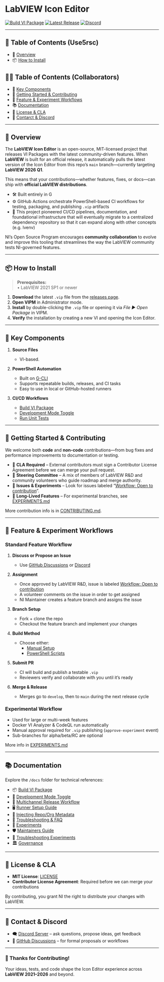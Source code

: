# LabVIEW Icon Editor

[![Build VI Package](https://github.com/ni/labview-icon-editor/actions/workflows/build-vi-package.yml/badge.svg)](https://github.com/ni/labview-icon-editor/actions/workflows/build-vi-package.yml)
[![Latest Release](https://img.shields.io/github/v/release/ni/labview-icon-editor?label=release)](https://github.com/ni/labview-icon-editor/releases/latest)
[![Discord](https://img.shields.io/discord/1319915996789739540?label=chat&logo=discord&style=flat)](https://discord.gg/q4d3ggrFVA)

---

## 🧭 Table of Contents (Use5rsc)
- 📌 [Overview](#overview)  
- 📦 [How to Install](#how-to-install)

## 🧑‍💻 Table of Contents (Collaborators)  
- 🧩 [Key Components](#key-components)  
- 🚀 [Getting Started & Contributing](#getting-started--contributing)  
- 🌱 [Feature & Experiment Workflows](#feature--experiment-workflows)  
- 📚 [Documentation](#documentation)  
- 📄 [License & CLA](#license--cla)  
- 💬 [Contarct & Discord](#contact--discord)

---

## 📌 Overview

The **LabVIEW Icon Editor** is an open-source, MIT-licensed project that releases VI Packages with the latest community-driven features. When **LabVIEW** is built for an official release, it automatically pulls the latest version of the Icon Editor from this repo’s `main` branch—currently targeting **LabVIEW 2026 Q1**.

This means that your contributions—whether features, fixes, or docs—can ship with **official LabVIEW distributions**.

- 🛠 Built entirely in G
- ⚙️ GitHub Actions orchestrate PowerShell-based CI workflows for testing, packaging, and publishing `.vip` artifacts
- 🔁 This project pioneered CI/CD pipelines, documentation, and foundational infrastructure that will eventually migrate to a centralized dependency repository so that it can expand along with other concepts (e.g. lvenv)

NI’s Open Source Program encourages **community collaboration** to evolve and improve this tooling that streamlines the way the LabVIEW community tests NI-governed features.

---

## 📦 How to Install

> **Prerequisites:**  
> • LabVIEW 2021 SP1 or newer  

1. **Download** the latest `.vip` file from the [releases page](https://github.com/ni/labview-icon-editor/releases/latest).  
2. **Open VIPM** in Administrator mode.
3. **Install** by double-clicking the `.vip` file or opening it via *File ▶ Open Package* in VIPM.
4. **Verify** the installation by creating a new VI and opening the Icon Editor.

---

## 🧩 Key Components

1. **Source Files**  
   - VI-based.

2. **PowerShell Automation**  
   - Built on [G-CLI](https://github.com/G-CLI/G-CLI)  
   - Supports repeatable builds, releases, and CI tasks  
   - Easy to use in local or GitHub-hosted runners

3. **CI/CD Workflows**  
   - [Build VI Package](https://github.com/ni/labview-icon-editor/actions/workflows/build-vi-package.yml) 
   - [Development Mode Toggle](https://github.com/ni/labview-icon-editor/actions/workflows/development-mode-toggle.yml)  
   - [Run Unit Tests](https://github.com/ni/labview-icon-editor/actions/workflows/run-unit-tests.yml)

---

## 🚀 Getting Started & Contributing

We welcome both **code** and **non-code** contributions—from bug fixes and performance improvements to documentation or testing.

- 📑 **CLA Required** – External contributors must sign a Contributor License Agreement before we can merge your pull request.
- 🧭 **Steering Committee** – A mix of members of LabVIEW R&D and community volunteers who guide roadmap and merge authority.
- 🔄 **Issues & Experiments** – Look for issues labeled “[Workflow: Open to contribution](https://github.com/ni/labview-icon-editor/labels/Workflow%3A%20Open%20to%20contribution)”.
- 🧪 **Long-Lived Features** – For experimental branches, see [EXPERIMENTS.md](docs/ci/experiments.md)

More contribution info is in [CONTRIBUTING.md](CONTRIBUTING.md).

---

## 🌱 Feature & Experiment Workflows

### Standard Feature Workflow

1. **Discuss or Propose an Issue**  
   - Use [GitHub Discussions](https://github.com/ni/labview-icon-editor/discussions) or [Discord](https://discord.gg/q4d3ggrFVA)

2. **Assignment**  
   - Once approved by LabVIEW R&D, issue is labeled [Workflow: Open to contribution](https://github.com/ni/labview-icon-editor/labels/Workflow%3A%20Open%20to%20contribution)
   - A volunteer comments on the issue in order to get assigned
   - NI Maintainer creates a feature branch and assigns the issue

3. **Branch Setup**  
   - Fork + clone the repo  
   - Checkout the feature branch and implement your changes

4. **Build Method**  
   - Choose either:
     - [Manual Setup](./docs/manual-instructions.md)  
     - [PowerShell Scripts](./docs/powershell-cli-instructions.md)

5. **Submit PR**  
   - CI will build and publish a testable `.vip`  
   - Reviewers verify and collaborate with you until it’s ready

6. **Merge & Release**  
   - Merges go to `develop`, then to `main` during the next release cycle

### Experimental Workflow

- Used for large or multi-week features
- Docker VI Analyzer & CodeQL run automatically
- Manual approval required for `.vip` publishing (`approve-experiment` event)
- Sub-branches for alpha/beta/RC are optional

More info in [EXPERIMENTS.md](docs/ci/EXPERIMENTS.md)

---

## 📚 Documentation

Explore the `/docs` folder for technical references:

- 📦 [Build VI Package](docs/ci/actions/build-vi-package.md)  
- 🧪 [Development Mode Toggle](docs/ci/actions/development-mode-toggle.md)  
- 🚢 [Multichannel Release Workflow](docs/ci/actions/multichannel-release-workflow.md)  
- 🖥 [Runner Setup Guide](docs/ci/actions/runner-setup-guide.md)  
- 🧬 [Injecting Repo/Org Metadata](docs/actions/injecting-repo-org-to-vi-package.md)  
- 🧯 [Troubleshooting & FAQ](docs/ci/troubleshooting-faq.md)  
- 🔬 [Experiments](docs/ci/experiments.md)  
- 🛡️ [Maintainers Guide](docs/ci/actions/maintainers-guide.md)  
- 🧱 [Troubleshooting Experiments](docs/ci/actions/troubleshooting-experiments.md)  
- 🏛️ [Governance](GOVERNANCE.md)

---

## 📄 License & CLA

- **MIT License**: [LICENSE](LICENSE)  
- **Contributor License Agreement**: Required before we can merge your contributions  

By contributing, you grant NI the right to distribute your changes with LabVIEW.

---

## 💬 Contact & Discord

- 🗨 [Discord Server](https://discord.gg/q4d3ggrFVA) – ask questions, propose ideas, get feedback  
- 📂 [GitHub Discussions](https://github.com/ni/labview-icon-editor/discussions) – for formal proposals or workflows  

---

### 🙏 Thanks for Contributing!
Your ideas, tests, and code shape the Icon Editor experience across **LabVIEW 2021–2026** and beyond.
